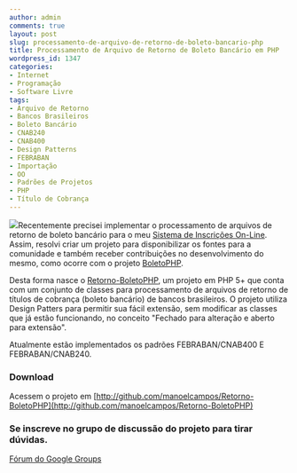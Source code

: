 ```yaml
---
author: admin
comments: true
layout: post
slug: processamento-de-arquivo-de-retorno-de-boleto-bancario-php
title: Processamento de Arquivo de Retorno de Boleto Bancário em PHP
wordpress_id: 1347
categories:
- Internet
- Programação
- Software Livre
tags:
- Arquivo de Retorno
- Bancos Brasileiros
- Boleto Bancário
- CNAB240
- CNAB400
- Design Patterns
- FEBRABAN
- Importação
- OO
- Padrões de Projetos
- PHP
- Título de Cobrança
---
```


[![](http://manoelcampos.com/wp-content/uploads/txt-150x150.png)](http://manoelcampos.com/wp-content/uploads/txt.png)Recentemente precisei implementar o processamento de arquivos de retorno de boleto bancário para o meu [Sistema de Inscrições On-Line](http://inscricoes.manoelcampos.com/). Assim, resolvi criar um projeto para disponibilizar os fontes para a comunidade e também receber contribuições no desenvolvimento do mesmo, como ocorre com o projeto [BoletoPHP](http://www.boletophp.com.br).

Desta forma nasce o [Retorno-BoletoPHP](http://github.com/manoelcampos/Retorno-BoletoPHP), um projeto em PHP 5+ que conta com um conjunto de classes para processamento de arquivos de retorno de títulos de cobrança (boleto bancário) de bancos brasileiros. O projeto utiliza Design Patters para permitir sua fácil extensão, sem modificar as classes que já estão funcionando, no conceito "Fechado para alteração e aberto para extensão".

Atualmente estão implementados os padrões FEBRABAN/CNAB400 E FEBRABAN/CNAB240.

### Download
Acessem o projeto em [http://github.com/manoelcampos/Retorno-BoletoPHP](http://github.com/manoelcampos/Retorno-BoletoPHP)


### Se inscreve no grupo de discussão do projeto para tirar dúvidas.


[Fórum do Google Groups](http://groups.google.com/group/retorno-boletophp)
